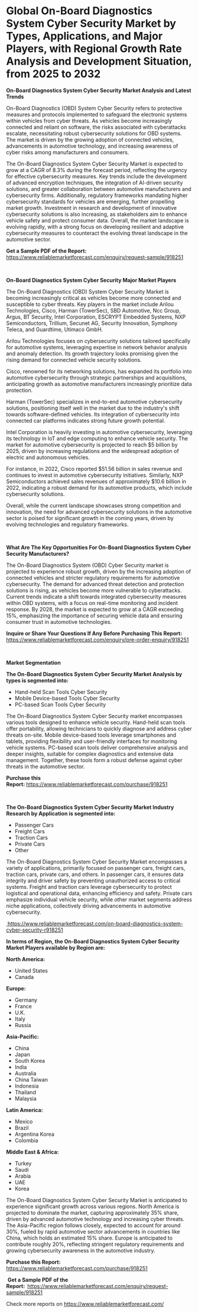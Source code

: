 <p><h1>Global On-Board Diagnostics System Cyber Security Market by Types, Applications, and Major Players, with Regional Growth Rate Analysis and Development Situation, from 2025 to 2032</h1></p><p><strong>On-Board Diagnostics System Cyber Security Market Analysis and Latest Trends</strong></p>
<p><p>On-Board Diagnostics (OBD) System Cyber Security refers to protective measures and protocols implemented to safeguard the electronic systems within vehicles from cyber threats. As vehicles become increasingly connected and reliant on software, the risks associated with cyberattacks escalate, necessitating robust cybersecurity solutions for OBD systems. The market is driven by the growing adoption of connected vehicles, advancements in automotive technology, and increasing awareness of cyber risks among manufacturers and consumers.</p><p>The On-Board Diagnostics System Cyber Security Market is expected to grow at a CAGR of 8.3% during the forecast period, reflecting the urgency for effective cybersecurity measures. Key trends include the development of advanced encryption techniques, the integration of AI-driven security solutions, and greater collaboration between automotive manufacturers and cybersecurity firms. Additionally, regulatory frameworks mandating higher cybersecurity standards for vehicles are emerging, further propelling market growth. Investment in research and development of innovative cybersecurity solutions is also increasing, as stakeholders aim to enhance vehicle safety and protect consumer data. Overall, the market landscape is evolving rapidly, with a strong focus on developing resilient and adaptive cybersecurity measures to counteract the evolving threat landscape in the automotive sector.</p></p>
<p><strong>Get a Sample PDF of the Report:&nbsp;</strong> <a href="https://www.reliablemarketforecast.com/enquiry/request-sample/918251?utm_campaign=2875&utm_medium=2&utm_source=Github&utm_content=ia&utm_term=11032025&utm_id=on-board-diagnostics-system-cyber-security">https://www.reliablemarketforecast.com/enquiry/request-sample/918251</a></p>
<p>&nbsp;</p>
<p><strong>On-Board Diagnostics System Cyber Security Major Market Players</strong></p>
<p><p>The On-Board Diagnostics (OBD) System Cyber Security Market is becoming increasingly critical as vehicles become more connected and susceptible to cyber threats. Key players in the market include Arilou Technologies, Cisco, Harman (TowerSec), SBD Automotive, Ncc Group, Argus, BT Security, Intel Corporation, ESCRYPT Embedded Systems, NXP Semiconductors, Trillium, Secunet AG, Security Innovation, Symphony Teleca, and Guardtime, Utimaco GmbH.</p><p>Arilou Technologies focuses on cybersecurity solutions tailored specifically for automotive systems, leveraging expertise in network behavior analysis and anomaly detection. Its growth trajectory looks promising given the rising demand for connected vehicle security solutions.</p><p>Cisco, renowned for its networking solutions, has expanded its portfolio into automotive cybersecurity through strategic partnerships and acquisitions, anticipating growth as automotive manufacturers increasingly prioritize data protection.</p><p>Harman (TowerSec) specializes in end-to-end automotive cybersecurity solutions, positioning itself well in the market due to the industry's shift towards software-defined vehicles. Its integration of cybersecurity into connected car platforms indicates strong future growth potential.</p><p>Intel Corporation is heavily investing in automotive cybersecurity, leveraging its technology in IoT and edge computing to enhance vehicle security. The market for automotive cybersecurity is projected to reach $5 billion by 2025, driven by increasing regulations and the widespread adoption of electric and autonomous vehicles.</p><p>For instance, in 2022, Cisco reported $51.56 billion in sales revenue and continues to invest in automotive cybersecurity initiatives. Similarly, NXP Semiconductors achieved sales revenues of approximately $10.6 billion in 2022, indicating a robust demand for its automotive products, which include cybersecurity solutions.</p><p>Overall, while the current landscape showcases strong competition and innovation, the need for advanced cybersecurity solutions in the automotive sector is poised for significant growth in the coming years, driven by evolving technologies and regulatory frameworks.</p></p>
<p>&nbsp;</p>
<p><strong>What Are The Key Opportunities For On-Board Diagnostics System Cyber Security Manufacturers?</strong></p>
<p><p>The On-Board Diagnostics System (OBD) Cyber Security market is projected to experience robust growth, driven by the increasing adoption of connected vehicles and stricter regulatory requirements for automotive cybersecurity. The demand for advanced threat detection and protection solutions is rising, as vehicles become more vulnerable to cyberattacks. Current trends indicate a shift towards integrated cybersecurity measures within OBD systems, with a focus on real-time monitoring and incident response. By 2028, the market is expected to grow at a CAGR exceeding 15%, emphasizing the importance of securing vehicle data and ensuring consumer trust in automotive technologies.</p></p>
<p><strong>Inquire or Share Your Questions If Any Before Purchasing This Report:</strong> <a href="https://www.reliablemarketforecast.com/enquiry/pre-order-enquiry/918251?utm_campaign=2875&utm_medium=2&utm_source=Github&utm_content=ia&utm_term=11032025&utm_id=on-board-diagnostics-system-cyber-security">https://www.reliablemarketforecast.com/enquiry/pre-order-enquiry/918251</a></p>
<p>&nbsp;</p>
<p><strong>Market Segmentation</strong></p>
<p><strong>The On-Board Diagnostics System Cyber Security Market Analysis by types is segmented into:</strong></p>
<p><ul><li>Hand-held Scan Tools Cyber Security</li><li>Mobile Device-based Tools Cyber Security</li><li>PC-based Scan Tools Cyber Security</li></ul></p>
<p><p>The On-Board Diagnostics System Cyber Security market encompasses various tools designed to enhance vehicle security. Hand-held scan tools offer portability, allowing technicians to quickly diagnose and address cyber threats on-site. Mobile device-based tools leverage smartphones and tablets, providing flexibility and user-friendly interfaces for monitoring vehicle systems. PC-based scan tools deliver comprehensive analysis and deeper insights, suitable for complex diagnostics and extensive data management. Together, these tools form a robust defense against cyber threats in the automotive sector.</p></p>
<p><strong>Purchase this Report:&nbsp;</strong><a href="https://www.reliablemarketforecast.com/purchase/918251?utm_campaign=2875&utm_medium=2&utm_source=Github&utm_content=ia&utm_term=11032025&utm_id=on-board-diagnostics-system-cyber-security">https://www.reliablemarketforecast.com/purchase/918251</a></p>
<p>&nbsp;</p>
<p><strong>The On-Board Diagnostics System Cyber Security Market Industry Research by Application is segmented into:</strong></p>
<p><ul><li>Passenger Cars</li><li>Freight Cars</li><li>Traction Cars</li><li>Private Cars</li><li>Other</li></ul></p>
<p><p>The On-Board Diagnostics System Cyber Security Market encompasses a variety of applications, primarily focused on passenger cars, freight cars, traction cars, private cars, and others. In passenger cars, it ensures data integrity and driver safety by preventing unauthorized access to critical systems. Freight and traction cars leverage cybersecurity to protect logistical and operational data, enhancing efficiency and safety. Private cars emphasize individual vehicle security, while other market segments address niche applications, collectively driving advancements in automotive cybersecurity.</p></p>
<p><a href="https://www.reliablemarketforecast.com/on-board-diagnostics-system-cyber-security-r918251?utm_campaign=2875&utm_medium=2&utm_source=Github&utm_content=ia&utm_term=11032025&utm_id=on-board-diagnostics-system-cyber-security">&nbsp;https://www.reliablemarketforecast.com/on-board-diagnostics-system-cyber-security-r918251</a></p>
<p><strong>In terms of Region, the On-Board Diagnostics System Cyber Security Market Players available by Region are:</strong></p>
<p>
    <p> <strong> North America: </strong>
        <ul>
            <li>United States</li>
            <li>Canada</li>
        </ul>
        </p> 
    <p> <strong> Europe: </strong>
        <ul>
            <li>Germany</li>
            <li>France</li>
            <li>U.K.</li>
            <li>Italy</li>
            <li>Russia</li>
        </ul>
        </p> 
    <p> <strong> Asia-Pacific: </strong>
        <ul>
            <li>China</li>
            <li>Japan</li>
            <li>South Korea</li>
            <li>India</li>
            <li>Australia</li>
            <li>China Taiwan</li>
            <li>Indonesia</li>
            <li>Thailand</li>
            <li>Malaysia</li>
        </ul>
        </p> 
    <p> <strong> Latin America: </strong>
        <ul>
            <li>Mexico</li>
            <li>Brazil</li>
            <li>Argentina Korea</li>
            <li>Colombia</li>
        </ul>
        </p> 
    <p> <strong> Middle East & Africa: </strong>
        <ul>
            <li>Turkey</li>
            <li>Saudi</li>
            <li>Arabia</li>
            <li>UAE</li>
            <li>Korea</li>
        </ul>
    </p>
    </p>
<p><p>The On-Board Diagnostics System Cyber Security Market is anticipated to experience significant growth across various regions. North America is projected to dominate the market, capturing approximately 35% share, driven by advanced automotive technology and increasing cyber threats. The Asia-Pacific region follows closely, expected to account for around 30%, fueled by rapid automotive sector advancements in countries like China, which holds an estimated 15% share. Europe is anticipated to contribute roughly 20%, reflecting stringent regulatory requirements and growing cybersecurity awareness in the automotive industry.</p></p>
<p><strong>Purchase this Report: </strong><a href="https://www.reliablemarketforecast.com/purchase/918251?utm_campaign=2875&utm_medium=2&utm_source=Github&utm_content=ia&utm_term=11032025&utm_id=on-board-diagnostics-system-cyber-security">https://www.reliablemarketforecast.com/purchase/918251</a></p>
<p>&nbsp;<strong>Get a Sample PDF of the Report:&nbsp;&nbsp;</strong><a href="https://www.reliablemarketforecast.com/enquiry/request-sample/918251?utm_campaign=2875&utm_medium=2&utm_source=Github&utm_content=ia&utm_term=11032025&utm_id=on-board-diagnostics-system-cyber-security">https://www.reliablemarketforecast.com/enquiry/request-sample/918251</a></p>
<p><strong></strong></p>
<p>Check more reports on <a href="https://www.reliablemarketforecast.com/?utm_campaign=2875&utm_medium=2&utm_source=Github&utm_content=ia&utm_term=11032025&utm_id=on-board-diagnostics-system-cyber-security">https://www.reliablemarketforecast.com/</a></p>
